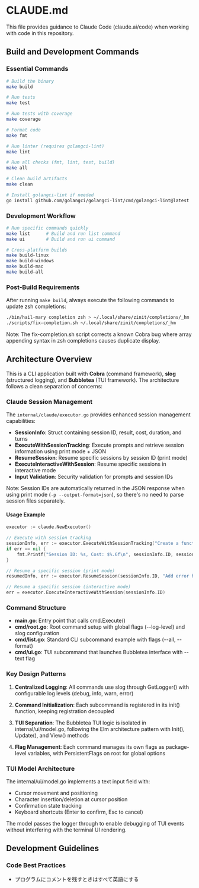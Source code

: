 # CLAUDE.md

This file provides guidance to Claude Code (claude.ai/code) when working with code in this repository.

## Build and Development Commands

### Essential Commands
```bash
# Build the binary
make build

# Run tests
make test

# Run tests with coverage
make coverage

# Format code
make fmt

# Run linter (requires golangci-lint)
make lint

# Run all checks (fmt, lint, test, build)
make all

# Clean build artifacts
make clean

# Install golangci-lint if needed
go install github.com/golangci/golangci-lint/cmd/golangci-lint@latest
```

### Development Workflow
```bash
# Run specific commands quickly
make list      # Build and run list command
make ui        # Build and run ui command

# Cross-platform builds
make build-linux
make build-windows
make build-mac
make build-all
```

### Post-Build Requirements
After running `make build`, always execute the following commands to update zsh completions:
```bash
./bin/hail-mary completion zsh > ~/.local/share/zinit/completions/_hm
./scripts/fix-completion.sh ~/.local/share/zinit/completions/_hm
```

Note: The fix-completion.sh script corrects a known Cobra bug where array appending syntax in zsh completions causes duplicate display.

## Architecture Overview

This is a CLI application built with **Cobra** (command framework), **slog** (structured logging), and **Bubbletea** (TUI framework). The architecture follows a clean separation of concerns:

### Claude Session Management

The `internal/claude/executor.go` provides enhanced session management capabilities:

- **SessionInfo**: Struct containing session ID, result, cost, duration, and turns
- **ExecuteWithSessionTracking**: Execute prompts and retrieve session information using print mode + JSON
- **ResumeSession**: Resume specific sessions by session ID (print mode)
- **ExecuteInteractiveWithSession**: Resume specific sessions in interactive mode
- **Input Validation**: Security validation for prompts and session IDs

Note: Session IDs are automatically returned in the JSON response when using print mode (`-p --output-format=json`), so there's no need to parse session files separately.

#### Usage Example
```go
executor := claude.NewExecutor()

// Execute with session tracking
sessionInfo, err := executor.ExecuteWithSessionTracking("Create a function")
if err == nil {
    fmt.Printf("Session ID: %s, Cost: $%.6f\n", sessionInfo.ID, sessionInfo.CostUSD)
}

// Resume a specific session (print mode)
resumedInfo, err := executor.ResumeSession(sessionInfo.ID, "Add error handling")

// Resume a specific session (interactive mode)
err = executor.ExecuteInteractiveWithSession(sessionInfo.ID)
```

### Command Structure
- **main.go**: Entry point that calls cmd.Execute()
- **cmd/root.go**: Root command setup with global flags (--log-level) and slog configuration
- **cmd/list.go**: Standard CLI subcommand example with flags (--all, --format)
- **cmd/ui.go**: TUI subcommand that launches Bubbletea interface with --text flag

### Key Design Patterns

1. **Centralized Logging**: All commands use slog through GetLogger() with configurable log levels (debug, info, warn, error)

2. **Command Initialization**: Each subcommand is registered in its init() function, keeping registration decoupled

3. **TUI Separation**: The Bubbletea TUI logic is isolated in internal/ui/model.go, following the Elm architecture pattern with Init(), Update(), and View() methods

4. **Flag Management**: Each command manages its own flags as package-level variables, with PersistentFlags on root for global options

### TUI Model Architecture
The internal/ui/model.go implements a text input field with:
- Cursor movement and positioning
- Character insertion/deletion at cursor position
- Confirmation state tracking
- Keyboard shortcuts (Enter to confirm, Esc to cancel)

The model passes the logger through to enable debugging of TUI events without interfering with the terminal UI rendering.

## Development Guidelines

### Code Best Practices
- プログラムにコメントを残すときはすべて英語にする